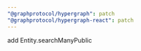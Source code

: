 ```yaml
---
"@graphprotocol/hypergraph": patch
"@graphprotocol/hypergraph-react": patch
---
```


add Entity.searchManyPublic
  
